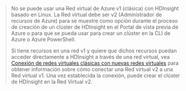 > No se puede usar una Red virtual de Azure v1 (clásica) con HDInsight basado en Linux. La Red virtual debe ser v2 (Administrador de recursos de Azure) para se muestre como opción durante el proceso de creación de un clúster de HDInsight en el Portal de vista previa de Azure o para que se pueda usar para crear un clúster en la CLI de Azure o Azure PowerShell.
> 
> Si tiene recursos en una red v1 y quiere que dichos recursos puedan acceder directamente a HDInsight a través de una red virtual, vea [Conexión de redes virtuales clásicas con nuevas redes virtuales](../virtual-network/virtual-networks-arm-asm-s2s.md) para obtener información sobre cómo conectar una Red virtual v2 a una Red virtual v1. Una vez establecida la conexión, puede crear el clúster de HDInsight en la Red Virtual v2.

<!---HONumber=Oct15_HO3-->